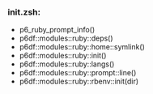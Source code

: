 ### init.zsh:
- p6_ruby_prompt_info()
- p6df::modules::ruby::deps()
- p6df::modules::ruby::home::symlink()
- p6df::modules::ruby::init()
- p6df::modules::ruby::langs()
- p6df::modules::ruby::prompt::line()
- p6df::modules::ruby::rbenv::init(dir)

